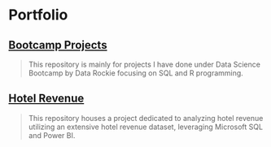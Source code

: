 # Portfolio

## [Bootcamp Projects](https://github.com/Worapitcha5972/Bootcamp_Projects)
> This repository is mainly for projects I have done under Data Science Bootcamp by Data Rockie focusing on SQL and R programming.

## [Hotel Revenue](https://github.com/Worapitcha5972/Hotel_Revenue)
> This repository houses a project dedicated to analyzing hotel revenue utilizing an extensive hotel revenue dataset, leveraging Microsoft SQL and Power BI. 
